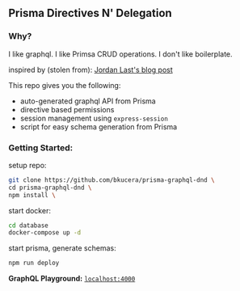 ## Prisma Directives N' Delegation

### Why?

I like graphql. I like Primsa CRUD operations. I don't like boilerplate.

inspired by (stolen from): [Jordan Last's blog post](https://medium.com/@lastmjs/advanced-graphql-directive-permissions-with-prisma-fdee6f846044) 

This repo gives you the following:
- auto-generated graphql API from Prisma
- directive based permissions
- session management using `express-session`
- script for easy schema generation from Prisma

### Getting Started:

setup repo:
```sh
git clone https://github.com/bkucera/prisma-graphql-dnd \
cd prisma-graphql-dnd \
npm install \
```

start docker:
```sh
cd database
docker-compose up -d
```

start prisma, generate schemas:
```sh
npm run deploy
```

**GraphQL Playground:** [`localhost:4000`](http://localhost:4000) 

